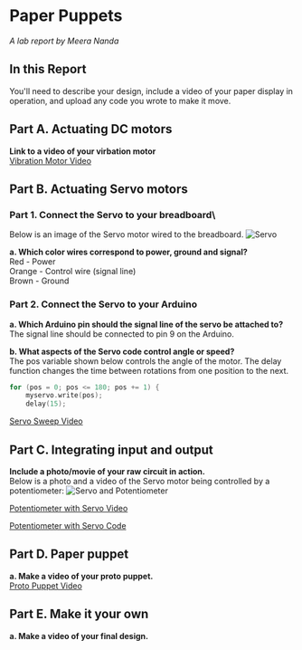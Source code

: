# Paper Puppets

*A lab report by Meera Nanda*

## In this Report

You'll need to describe your design, include a video of your paper display in operation, and upload any code you wrote to make it move.

## Part A. Actuating DC motors

**Link to a video of your virbation motor**\
[Vibration Motor Video](https://youtu.be/w7te0LZEw2c)

## Part B. Actuating Servo motors

### Part 1. Connect the Servo to your breadboard\
Below is an image of the Servo motor wired to the breadboard.
![Servo](/images/PartB_Servo.png)

**a. Which color wires correspond to power, ground and signal?**\
Red - Power\
Orange - Control wire (signal line)\
Brown - Ground

### Part 2. Connect the Servo to your Arduino

**a. Which Arduino pin should the signal line of the servo be attached to?**\
The signal line should be connected to pin 9 on the Arduino.

**b. What aspects of the Servo code control angle or speed?**\
The pos variable shown below controls the angle of the motor. The delay function changes the time between rotations from one position to the next.

```c
for (pos = 0; pos <= 180; pos += 1) { 
    myservo.write(pos);
    delay(15); 
```

[Servo Sweep Video](https://youtu.be/pNdqPd20hBA)

## Part C. Integrating input and output

**Include a photo/movie of your raw circuit in action.**\
Below is a photo and a video of the Servo motor being controlled by a potentiometer:
![Servo and Potentiometer](/images/PartC_ServoPotentiometer.png)

[Potentiometer with Servo Video](https://youtu.be/eX3Z4CQxm0Q)

[Potentiometer with Servo Code](/code/Potentiometer_Servo.ino)

## Part D. Paper puppet

**a. Make a video of your proto puppet.**\
[Proto Puppet Video](https://youtu.be/6kZHisoKyxQ)

## Part E. Make it your own

**a. Make a video of your final design.**
 
